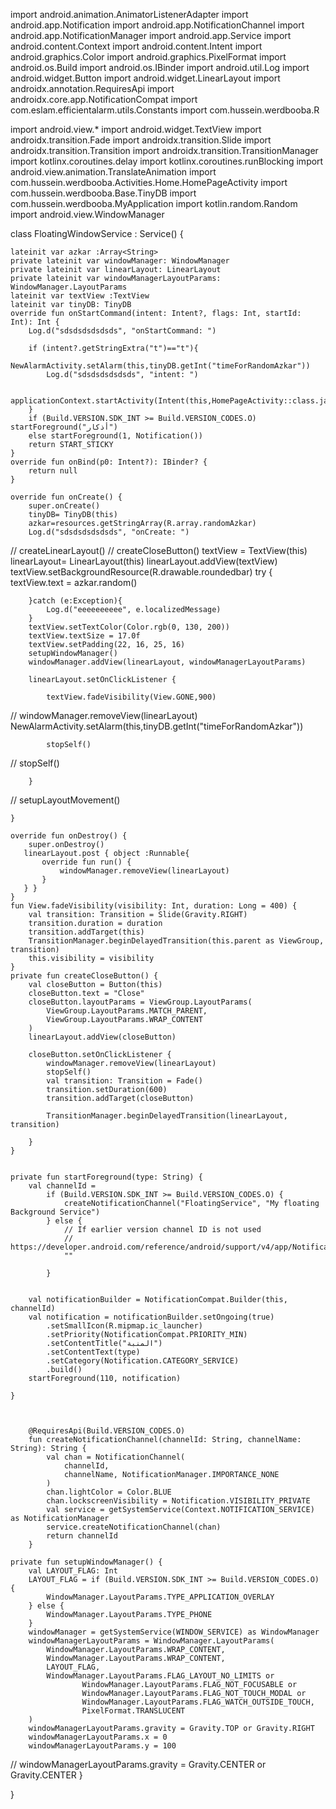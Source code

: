 import android.animation.AnimatorListenerAdapter
import android.app.Notification
import android.app.NotificationChannel
import android.app.NotificationManager
import android.app.Service
import android.content.Context
import android.content.Intent
import android.graphics.Color
import android.graphics.PixelFormat
import android.os.Build
import android.os.IBinder
import android.util.Log
import android.widget.Button
import android.widget.LinearLayout
import androidx.annotation.RequiresApi
import androidx.core.app.NotificationCompat
import com.eslam.efficientalarm.utils.Constants
import com.hussein.werdbooba.R

import android.view.*
import android.widget.TextView
import androidx.transition.Fade
import androidx.transition.Slide
import androidx.transition.Transition
import androidx.transition.TransitionManager
import kotlinx.coroutines.delay
import kotlinx.coroutines.runBlocking
import android.view.animation.TranslateAnimation
import com.hussein.werdbooba.Activities.Home.HomePageActivity
import com.hussein.werdbooba.Base.TinyDB
import com.hussein.werdbooba.MyApplication
import kotlin.random.Random
import android.view.WindowManager





class FloatingWindowService : Service() {

    lateinit var azkar :Array<String>
    private lateinit var windowManager: WindowManager
    private lateinit var linearLayout: LinearLayout
    private lateinit var windowManagerLayoutParams: WindowManager.LayoutParams
    lateinit var textView :TextView
    lateinit var tinyDB: TinyDB
    override fun onStartCommand(intent: Intent?, flags: Int, startId: Int): Int {
        Log.d("sdsdsdsdsdsds", "onStartCommand: ")

        if (intent?.getStringExtra("t")=="t"){
            NewAlarmActivity.setAlarm(this,tinyDB.getInt("timeForRandomAzkar"))
            Log.d("sdsdsdsdsdsds", "intent: ")

            applicationContext.startActivity(Intent(this,HomePageActivity::class.java))
        }
        if (Build.VERSION.SDK_INT >= Build.VERSION_CODES.O) startForeground("أذكار")
        else startForeground(1, Notification())
        return START_STICKY
    }
    override fun onBind(p0: Intent?): IBinder? {
        return null
    }

    override fun onCreate() {
        super.onCreate()
        tinyDB= TinyDB(this)
        azkar=resources.getStringArray(R.array.randomAzkar)
        Log.d("sdsdsdsdsdsds", "onCreate: ")


//        createLinearLayout()
//        createCloseButton()
        textView = TextView(this)
        linearLayout= LinearLayout(this)
        linearLayout.addView(textView)
        textView.setBackgroundResource(R.drawable.roundedbar)
        try {
            textView.text = azkar.random()

        }catch (e:Exception){
            Log.d("eeeeeeeeee", e.localizedMessage)
        }
        textView.setTextColor(Color.rgb(0, 130, 200))
        textView.textSize = 17.0f
        textView.setPadding(22, 16, 25, 16)
        setupWindowManager()
        windowManager.addView(linearLayout, windowManagerLayoutParams)

        linearLayout.setOnClickListener {

            textView.fadeVisibility(View.GONE,900)
//            windowManager.removeView(linearLayout)
            NewAlarmActivity.setAlarm(this,tinyDB.getInt("timeForRandomAzkar"))

            stopSelf()


//            stopSelf()


        }
//        setupLayoutMovement()


    }

    override fun onDestroy() {
        super.onDestroy()
       linearLayout.post { object :Runnable{
           override fun run() {
               windowManager.removeView(linearLayout)
           }
       } }
    }
    fun View.fadeVisibility(visibility: Int, duration: Long = 400) {
        val transition: Transition = Slide(Gravity.RIGHT)
        transition.duration = duration
        transition.addTarget(this)
        TransitionManager.beginDelayedTransition(this.parent as ViewGroup, transition)
        this.visibility = visibility
    }
    private fun createCloseButton() {
        val closeButton = Button(this)
        closeButton.text = "Close"
        closeButton.layoutParams = ViewGroup.LayoutParams(
            ViewGroup.LayoutParams.MATCH_PARENT,
            ViewGroup.LayoutParams.WRAP_CONTENT
        )
        linearLayout.addView(closeButton)

        closeButton.setOnClickListener {
            windowManager.removeView(linearLayout)
            stopSelf()
            val transition: Transition = Fade()
            transition.setDuration(600)
            transition.addTarget(closeButton)

            TransitionManager.beginDelayedTransition(linearLayout, transition)

        }
    }


    private fun startForeground(type: String) {
        val channelId =
            if (Build.VERSION.SDK_INT >= Build.VERSION_CODES.O) {
                createNotificationChannel("FloatingService", "My floating Background Service")
            } else {
                // If earlier version channel ID is not used
                // https://developer.android.com/reference/android/support/v4/app/NotificationCompat.Builder.html#NotificationCompat.Builder(android.content.Context)
                ""

            }


        val notificationBuilder = NotificationCompat.Builder(this, channelId)
        val notification = notificationBuilder.setOngoing(true)
            .setSmallIcon(R.mipmap.ic_launcher)
            .setPriority(NotificationCompat.PRIORITY_MIN)
            .setContentTitle("المنبة")
            .setContentText(type)
            .setCategory(Notification.CATEGORY_SERVICE)
            .build()
        startForeground(110, notification)

    }



        @RequiresApi(Build.VERSION_CODES.O)
        fun createNotificationChannel(channelId: String, channelName: String): String {
            val chan = NotificationChannel(
                channelId,
                channelName, NotificationManager.IMPORTANCE_NONE
            )
            chan.lightColor = Color.BLUE
            chan.lockscreenVisibility = Notification.VISIBILITY_PRIVATE
            val service = getSystemService(Context.NOTIFICATION_SERVICE) as NotificationManager
            service.createNotificationChannel(chan)
            return channelId
        }

    private fun setupWindowManager() {
        val LAYOUT_FLAG: Int
        LAYOUT_FLAG = if (Build.VERSION.SDK_INT >= Build.VERSION_CODES.O) {
            WindowManager.LayoutParams.TYPE_APPLICATION_OVERLAY
        } else {
            WindowManager.LayoutParams.TYPE_PHONE
        }
        windowManager = getSystemService(WINDOW_SERVICE) as WindowManager
        windowManagerLayoutParams = WindowManager.LayoutParams(
            WindowManager.LayoutParams.WRAP_CONTENT,
            WindowManager.LayoutParams.WRAP_CONTENT,
            LAYOUT_FLAG,
            WindowManager.LayoutParams.FLAG_LAYOUT_NO_LIMITS or
                    WindowManager.LayoutParams.FLAG_NOT_FOCUSABLE or
                    WindowManager.LayoutParams.FLAG_NOT_TOUCH_MODAL or
                    WindowManager.LayoutParams.FLAG_WATCH_OUTSIDE_TOUCH,
                    PixelFormat.TRANSLUCENT
        )
        windowManagerLayoutParams.gravity = Gravity.TOP or Gravity.RIGHT
        windowManagerLayoutParams.x = 0
        windowManagerLayoutParams.y = 100

//        windowManagerLayoutParams.gravity = Gravity.CENTER or Gravity.CENTER
    }


}
